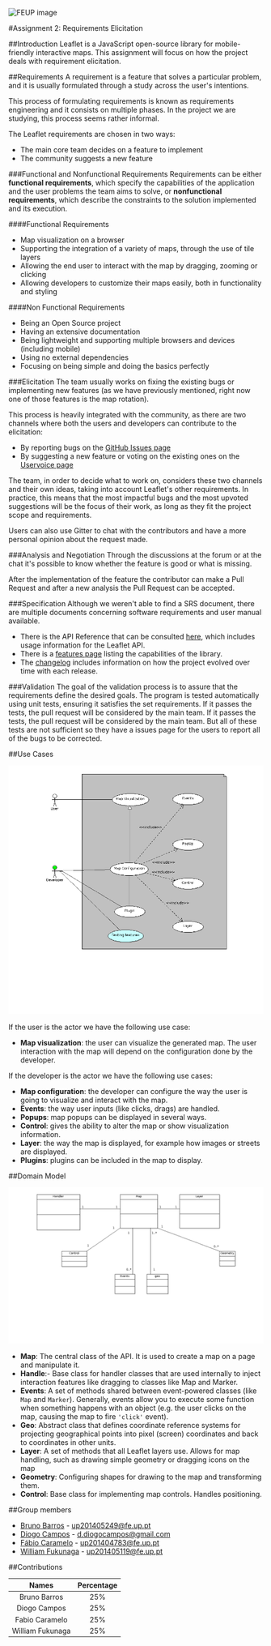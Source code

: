 ![FEUP image](https://sigarra.up.pt/feup/pt/WEB_GESSI_DOCS.download_file?p_name=F-370784536/logo_cores_oficiais.jpg)

#Assignment 2: Requirements Elicitation

##Introduction
Leaflet is a JavaScript open-source library for mobile-friendly interactive maps.
This assignment will focus on how the project deals with requirement elicitation.

##Requirements
A requirement is a feature that solves a particular problem, and it is usually formulated through a study across the user's intentions.

This process of formulating requirements is known as requirements engineering and it consists on multiple phases. In the project we are studying, this process seems rather informal.

The Leaflet requirements are chosen in two ways:
*   The main core team decides on a feature to implement
*   The community suggests a new feature

###Functional and Nonfunctional Requirements
Requirements can be either **functional requirements**, which specify the capabilities of the application and the user problems the team aims to solve, or **nonfunctional requirements**, which describe the constraints to the solution implemented and its execution.


####Functional Requirements
*   Map visualization on a browser
*   Supporting the integration of a variety of maps, through the use of tile layers
*   Allowing the end user to interact with the map by dragging, zooming or clicking
*   Allowing developers to customize their maps easily, both in functionality and styling

####Non Functional Requirements  
*   Being an Open Source project
*   Having an extensive documentation
*   Being lightweight and supporting multiple browsers and devices (including mobile)
*   Using no external dependencies
*   Focusing on being simple and doing the basics perfectly

###Elicitation
The team usually works on fixing the existing bugs or implementing new features (as we have previously mentioned, right now one of those features is the map rotation).

This process is heavily integrated with the community, as there are two channels where both the users and developers can contribute to the elicitation:
*   By reporting bugs on the [GitHub Issues page](https://github.com/Leaflet/Leaflet/issues)
*   By suggesting a new feature or voting on the existing ones on the [Uservoice page](https://leaflet.uservoice.com/forums/150880-ideas-and-suggestions-for-leaflet)

The team, in order to decide what to work on, considers these two channels and their own ideas, taking into account Leaflet's other requirements. In practice, this means that the most impactful bugs and the most upvoted suggestions will be the focus of their work, as long as they fit the project scope and requirements.

Users can also use Gitter to chat with the contributors and have a more personal opinion about the request made.

###Analysis and Negotiation
Through the discussions at the forum or at the chat it's possible to know whether the feature is good or what is missing.

After the implementation of the feature the contributor can make a Pull Request and after a new analysis the Pull Request can be accepted.

###Specification
Although we weren't able to find a SRS document, there are multiple documents concerning software requirements and user manual available.

*   There is the API Reference that can be consulted [here](http://leafletjs.com/reference.html), which includes usage information for the Leaflet API.
*   There is a [features page](http://leafletjs.com/#features) listing the capabilities of the library.
*   The [changelog](https://github.com/Leaflet/Leaflet/blob/master/CHANGELOG.md) includes information on how the project evolved over time with each release.

###Validation
The goal of the validation process is to assure that the requirements define the desired goals. The program is tested automatically using unit tests, ensuring it satisfies the set requirements. If it passes the tests, the pull request will be considered by the main team. If it passes the tests, the pull request will be considered by the main team.
But all of these tests are not sufficient so they have a issues page for the users to report all of the bugs to be corrected.

##Use Cases

![Use case](https://raw.githubusercontent.com/DiogoMCampos/Leaflet/ESOF-Documentation/ESOF-docs/resources/UseCaseDiagram.png)


If the user is the actor we have the following use case:
*   **Map visualization**: the user can visualize the generated map. The user interaction with the map will depend on the configuration done by the developer.

If the developer is the actor we have the following use cases:
*   **Map configuration**: the developer can configure the way the user is going to visualize and interact with the map.
*   **Events**: the way user inputs (like clicks, drags) are handled.
*   **Popups**: map popups can be displayed in several ways.
*   **Control**: gives the ability to alter the map or show visualization information.
*   **Layer**: the way the map is displayed, for example how images or streets are displayed.
*   **Plugins**: plugins can be included in the map to display.

##Domain Model

![Domain model](https://raw.githubusercontent.com/DiogoMCampos/Leaflet/ESOF-Documentation/ESOF-docs/resources/DomainModel.png)
*   **Map**: The central class of the API. It is used to create a map on a page and manipulate it.
*   **Handle**:- Base class for handler classes that are used internally to inject interaction features like dragging to classes like Map and Marker.
*   **Events**: A set of methods shared between event-powered classes (like `Map` and `Marker`). Generally, events allow you to execute some function when something happens with an object (e.g. the user clicks on the map, causing the map to fire `'click'` event).
*   **Geo**: Abstract class that defines coordinate reference systems for projecting geographical points into pixel (screen) coordinates and back to coordinates in other units.
*   **Layer**: A set of methods that all Leaflet layers use. Allows for map handling, such as drawing simple geometry or dragging icons on the map
*   **Geometry**: Configuring shapes for drawing to the map and transforming them.
*   **Control**: Base class for implementing map controls. Handles positioning.

##Group members
*   [Bruno Barros](https://github.com/BrunoBarros21) - up201405249@fe.up.pt
*   [Diogo Campos](https://github.com/DiogoMCampos) - d.diogocampos@gmail.com
*   [Fábio Caramelo](https://github.com/Caramelo18) - up201404783@fe.up.pt
*   [William Fukunaga](https://github.com/williamnf) - up201405119@fe.up.pt

##Contributions

|       **Names**   | **Percentage** |
|:----------------:	|:------------:	|
| Bruno Barros     	|      25%     	|
| Diogo Campos     	|      25%     	|
| Fabio Caramelo   	|      25%     	|
| William Fukunaga 	|      25%     	|
